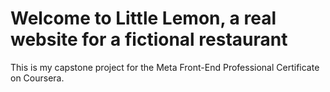 # Welcome to Little Lemon, a real website for a fictional restaurant

This is my capstone project for the Meta Front-End Professional Certificate on Coursera.
